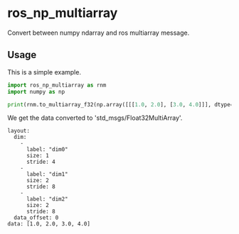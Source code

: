 # ros_np_multiarray

Convert between numpy ndarray and ros multiarray message.

## Usage

This is a simple example.

```py
import ros_np_multiarray as rnm
import numpy as np

print(rnm.to_multiarray_f32(np.array([[[1.0, 2.0], [3.0, 4.0]]], dtype=np.float32)))
```

We get the data converted to 'std_msgs/Float32MultiArray'.

```
layout: 
  dim: 
    - 
      label: "dim0"
      size: 1
      stride: 4
    - 
      label: "dim1"
      size: 2
      stride: 8
    - 
      label: "dim2"
      size: 2
      stride: 8
  data_offset: 0
data: [1.0, 2.0, 3.0, 4.0]
```